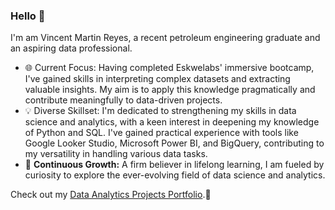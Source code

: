 ### **Hello** 👋
I'm am Vincent Martin Reyes, a recent petroleum engineering graduate and an aspiring data professional.
- 🌐 Current Focus: Having completed Eskwelabs' immersive bootcamp, I've gained skills in interpreting complex datasets and extracting valuable insights. My aim is to apply this knowledge pragmatically and contribute meaningfully to data-driven projects.
- 💡 Diverse Skillset: I'm dedicated to strengthening my skills in data science and analytics, with a keen interest in deepening my knowledge of Python and SQL. I've gained practical experience with tools like Google Looker Studio, Microsoft Power BI, and BigQuery, contributing to my versatility in handling various data tasks.
- 🚀 **Continuous Growth:** A firm believer in lifelong learning, I am fueled by curiosity to explore the ever-evolving field of data science and analytics.

Check out my [Data Analytics Projects Portfolio](https://github.com/Marts-1844/Data-Analytics-Projects-Portfolio).🤗
